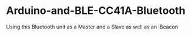 # Arduino-and-BLE-CC41A-Bluetooth
Using this Bluetooth unit as a Master and a Slave as well as an iBeacon
